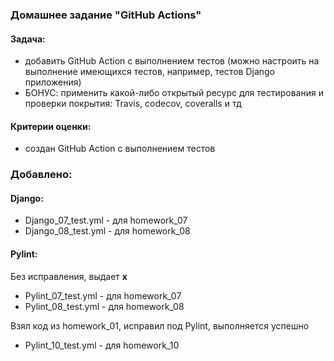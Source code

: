 ### Домашнее задание "GitHub Actions"
#### Задача:
- добавить GitHub Action с выполнением тестов (можно настроить на выполнение имеющихся тестов, например, тестов Django приложения)
- БОНУС: применить какой-либо открытый ресурс для тестирования и проверки покрытия: Travis, codecov, coveralls и тд
#### Критерии оценки:
- создан GitHub Action с выполнением тестов


### Добавлено:
#### Django:
- Django_07_test.yml - для homework_07
- Django_08_test.yml - для homework_08
#### Pylint:
Без исправления, выдает **x**
- Pylint_07_test.yml - для homework_07
- Pylint_08_test.yml - для homework_08

Взял код из homework_01, исправил под Pylint, выполняется успешно
- Pylint_10_test.yml - для homework_10
